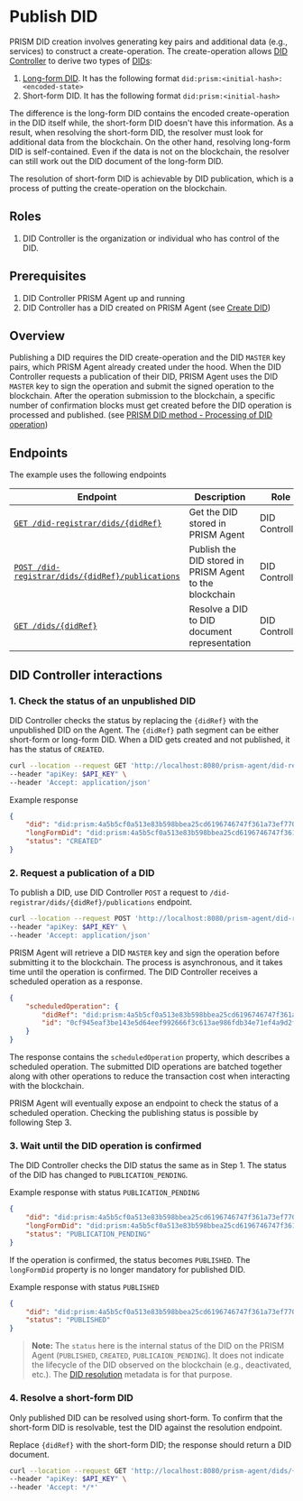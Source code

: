 # Publish DID

PRISM DID creation involves generating key pairs and additional data (e.g., services) to construct a create-operation.
The create-operation allows [DID Controller](/docs/concepts/glossary#did-controller) to derive two types of [DIDs](/docs/concepts/glossary#decentralized-identifiers):

1. [Long-form DID](https://github.com/input-output-hk/prism-did-method-spec/blob/main/w3c-spec/PRISM-method.md#long-form-dids-unpublished-dids). It has the following format `did:prism:<initial-hash>:<encoded-state>`
2. Short-form DID. It has the following format `did:prism:<initial-hash>`

The difference is the long-form DID contains the encoded create-operation in the DID itself while, the short-form DID doesn't have this information.
As a result, when resolving the short-form DID, the resolver must look for additional data from the blockchain.
On the other hand, resolving long-form DID is self-contained.
Even if the data is not on the blockchain, the resolver can still work out the DID document of the long-form DID.

The resolution of short-form DID is achievable by DID publication, which is a process of putting the create-operation on the blockchain.


## Roles

1. DID Controller is the organization or individual who has control of the DID.

## Prerequisites

1. DID Controller PRISM Agent up and running
2. DID Controller has a DID created on PRISM Agent (see [Create DID](./create.md))

## Overview

Publishing a DID requires the DID create-operation and the DID `MASTER` key pairs, which PRISM Agent already created under the hood.
When the DID Controller requests a publication of their DID, PRISM Agent uses the DID `MASTER` key to sign the operation and submit the signed operation to the blockchain.
After the operation submission to the blockchain, a specific number of confirmation blocks must get created before the DID operation is processed and published.
(see [PRISM DID method - Processing of DID operation](https://github.com/input-output-hk/prism-did-method-spec/blob/main/w3c-spec/PRISM-method.md#processing-of-operations))

## Endpoints

The example uses the following endpoints

| Endpoint                                                                                                      | Description                                             | Role           |
|---------------------------------------------------------------------------------------------------------------|---------------------------------------------------------|----------------|
| [`GET /did-registrar/dids/{didRef}`](/agent-api/#tag/DID-Registrar/operation/getManagedDid)                   | Get the DID stored in PRISM Agent                       | DID Controller |
| [`POST /did-registrar/dids/{didRef}/publications`](/agent-api/#tag/DID-Registrar/operation/publishManagedDid) | Publish the DID stored in PRISM Agent to the blockchain | DID Controller |
| [`GET /dids/{didRef}`](/agent-api/#tag/DID/operation/getDid)                                                  | Resolve a DID to DID document representation            | DID Controller |

## DID Controller interactions

### 1. Check the status of an unpublished DID

DID Controller checks the status by replacing the `{didRef}` with the unpublished DID on the Agent.
The `{didRef}` path segment can be either short-form or long-form DID.
When a DID gets created and not published, it has the status of `CREATED`.

```bash
curl --location --request GET 'http://localhost:8080/prism-agent/did-registrar/dids/{didRef}' \
--header "apiKey: $API_KEY" \
--header 'Accept: application/json'
```

Example response

```json
{
    "did": "did:prism:4a5b5cf0a513e83b598bbea25cd6196746747f361a73ef77068268bc9bd732ff",
    "longFormDid": "did:prism:4a5b5cf0a513e83b598bbea25cd6196746747f361a73ef77068268bc9bd732ff:Cr4BCrsBElsKBmF1dGgtMRAEQk8KCXNlY3AyNTZrMRIg0opTuxu-zt6aRbT1tPniG4eu4CYsQPM3rrLzvzNiNgwaIIFTnyT2N4U7qCQ78qtWC3-p0el6Hvv8qxG5uuEw-WgMElwKB21hc3RlcjAQAUJPCglzZWNwMjU2azESIKhBU0eCOO6Vinz_8vhtFSAhYYqrkEXC8PHGxkuIUev8GiAydFHLXb7c22A1Uj_PR21NZp6BCDQqNq2xd244txRgsQ",
    "status": "CREATED"
}
```
### 2. Request a publication of a DID

To publish a DID, use DID Controller `POST` a request to `/did-registrar/dids/{didRef}/publications` endpoint.

```bash
curl --location --request POST 'http://localhost:8080/prism-agent/did-registrar/dids/{didRef}/publications' \
--header "apiKey: $API_KEY" \
--header 'Accept: application/json'
```

PRISM Agent will retrieve a DID `MASTER` key and sign the operation before submitting it to the blockchain.
The process is asynchronous, and it takes time until the operation is confirmed.
The DID Controller receives a scheduled operation as a response.

```json
{
    "scheduledOperation": {
        "didRef": "did:prism:4a5b5cf0a513e83b598bbea25cd6196746747f361a73ef77068268bc9bd732ff",
        "id": "0cf945eaf3be143e5d64eef992666f3c613ae986fdb34e71ef4a9d2f25a6704f"
    }
}
```

The response contains the `scheduledOperation` property, which describes a scheduled operation.
The submitted DID operations are batched together along with other operations to reduce the transaction cost when interacting with the blockchain.

PRISM Agent will eventually expose an endpoint to check the status of a scheduled operation.
Checking the publishing status is possible by following Step 3.

### 3. Wait until the DID operation is confirmed

The DID Controller checks the DID status the same as in Step 1. The status of the DID has changed to `PUBLICATION_PENDING`.

Example response with status `PUBLICATION_PENDING`

```json
{
    "did": "did:prism:4a5b5cf0a513e83b598bbea25cd6196746747f361a73ef77068268bc9bd732ff",
    "longFormDid": "did:prism:4a5b5cf0a513e83b598bbea25cd6196746747f361a73ef77068268bc9bd732ff:Cr4BCrsBElsKBmF1dGgtMRAEQk8KCXNlY3AyNTZrMRIg0opTuxu-zt6aRbT1tPniG4eu4CYsQPM3rrLzvzNiNgwaIIFTnyT2N4U7qCQ78qtWC3-p0el6Hvv8qxG5uuEw-WgMElwKB21hc3RlcjAQAUJPCglzZWNwMjU2azESIKhBU0eCOO6Vinz_8vhtFSAhYYqrkEXC8PHGxkuIUev8GiAydFHLXb7c22A1Uj_PR21NZp6BCDQqNq2xd244txRgsQ",
    "status": "PUBLICATION_PENDING"
}
```

If the operation is confirmed, the status becomes `PUBLISHED`. The `longFormDid` property is no longer mandatory for published DID.

Example response with status `PUBLISHED`

```json
{
    "did": "did:prism:4a5b5cf0a513e83b598bbea25cd6196746747f361a73ef77068268bc9bd732ff",
    "status": "PUBLISHED"
}
```

> **Note:** The `status` here is the internal status of the DID on the PRISM Agent (`PUBLISHED`, `CREATED`, `PUBLICAION_PENDING`). It does not indicate the lifecycle of the DID observed on the blockchain (e.g., deactivated, etc.). The [DID resolution](/docs/concepts/glossary#did-resolution) metadata is for that purpose.

### 4. Resolve a short-form DID

Only published DID can be resolved using short-form.
To confirm that the short-form DID is resolvable, test the DID against the resolution endpoint.

Replace `{didRef}` with the short-form DID; the response should return a DID document.

```bash
curl --location --request GET 'http://localhost:8080/prism-agent/dids/{didRef}' \
--header "apiKey: $API_KEY" \
--header 'Accept: */*'
```
